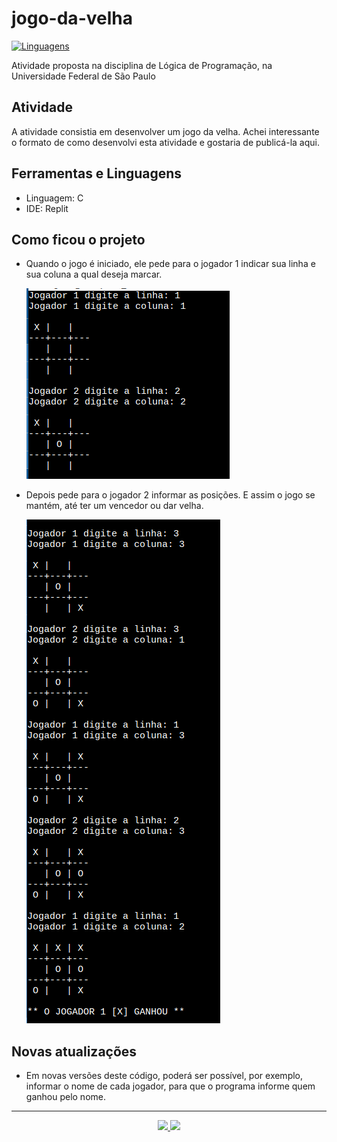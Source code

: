 # jogo-da-velha
<a href="https://github.com/shioheii">
  <img alt="Linguagens" src="https://img.shields.io/badge/autor-Bruno%20Shiohei%20Kinoshita%20do%20Nascimento-DB3833">
</a>

Atividade proposta na disciplina de Lógica de Programação, na Universidade Federal de São Paulo

## Atividade
A atividade consistia em desenvolver um jogo da velha. Achei interessante o formato de como desenvolvi esta atividade e gostaria de publicá-la aqui.

## Ferramentas e Linguagens
- Linguagem: C
- IDE: Replit

## Como ficou o projeto
- Quando o jogo é iniciado, ele pede para o jogador 1 indicar sua linha e sua coluna a qual deseja marcar.

  <img src="./img/img1.png">
- Depois pede para o jogador 2 informar as posições. E assim o jogo se mantém, até ter um vencedor ou dar velha.

  <img src="./img/img2.png">

## Novas atualizações
- Em novas versões deste código, poderá ser possível, por exemplo, informar o nome de cada jogador, para que o programa informe quem ganhou pelo nome.


---

<p align="center">
  <a alt="Bruno Shiohei Kinoshita do Nascimento Linkedin" href="https://www.linkedin.com/in/bruno-shiohei/">
    <img src="https://img.shields.io/badge/LinkedIn-Bruno%20Shiohei%20Kinoshita%20do%20Nascimento-blue?logo=linkedin">
  </a>
  <a alt="Bruno Shiohei Kinoshita do Nascimento GitHub" href="https://github.com/shioheii">
    <img src="https://img.shields.io/badge/GitHub-shioheii-lightgrey?logo=github">
  </a>
</p>
